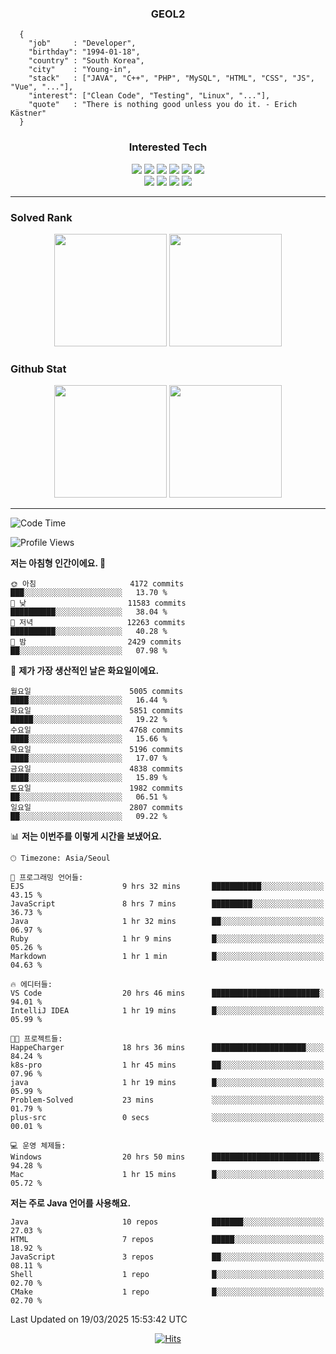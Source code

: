 <div align="center">

  ### GEOL2
</div>

```
  {
    "job"     : "Developer",
    "birthday": "1994-01-18",
    "country" : "South Korea",
    "city"    : "Young-in",
    "stack"   : ["JAVA", "C++", "PHP", "MySQL", "HTML", "CSS", "JS", "Vue", "..."],
    "interest": ["Clean Code", "Testing", "Linux", "..."], 
    "quote"   : "There is nothing good unless you do it. - Erich Kästner"
  }
  ```
  
<div align="center">
  
  ### Interested Tech
  
  <img src="https://img.shields.io/badge/Laravel-F05340?style=flat-square&logo=Laravel&logoColor=white">
  <img src="https://img.shields.io/badge/SpringBoot-6DB33F?style=flat-square&logo=SpringBoot&logoColor=white">
  <img src="https://img.shields.io/badge/-NestJs-ea2845?style=flat-square&logo=nestjs&logoColor=white">
  <img src="https://img.shields.io/badge/Express-000000?style=flat-square&logo=Express&logoColor=white">
  <img src="https://img.shields.io/badge/Three.js-000000?style=flat-square&logo=Three.js&logoColor=white">
  <img src="https://img.shields.io/badge/OpenAI-%23412991?style=flat-square&logo=openai&logoColor=white">
  <br>
  <img src="https://img.shields.io/badge/Java-ED8B00?style=flat-square&logo=openjdk&logoColor=white">
  <img src="https://img.shields.io/badge/JavaScript-F7DF1E?style=flat-square&logo=JavaScript&logoColor=black">
  <img src="https://img.shields.io/badge/TypeScript-007acc?style=flat-square&logo=TypeScript&logoColor=black">
  <img src="https://img.shields.io/badge/MySQL-4479A1?style=flat-square&logo=mysql&logoColor=white"><br>

</div>

------------

  ### Solved Rank
  
  <div align="center">
    <img height="180em" src="https://mazassumnida.wtf/api/v2/generate_badge?boj=geol2">
    <img height="180em" src="https://leetcard.jacoblin.cool/Geol2?theme=light&font=Gugi&border=0&radius=20">
  </div>
  
  ### Github Stat 
  <div align="center">
    <img height="180em" src="https://github-readme-stats-git-masterrstaa-rickstaa.vercel.app/api?username=geol2&show_icons=true&theme=dark">
    <img height="180em" src="https://github-readme-stats-git-masterrstaa-rickstaa.vercel.app/api/top-langs/?username=geol2&show_icons=true&hide=css,scss,html&layout=compact&theme=dark&count_private=true&langs_count=8">
  </div>
  
------------
<!--START_SECTION:waka-->
![Code Time](http://img.shields.io/badge/Code%20Time-4%2C025%20hrs%2059%20mins-blue)

![Profile Views](http://img.shields.io/badge/Profile%20Views-9-blue)

**저는 아침형 인간이에요. 🐤** 

```text
🌞 아침                     4172 commits        ███░░░░░░░░░░░░░░░░░░░░░░   13.70 % 
🌆 낮　                     11583 commits       ██████████░░░░░░░░░░░░░░░   38.04 % 
🌃 저녁                     12263 commits       ██████████░░░░░░░░░░░░░░░   40.28 % 
🌙 밤　                     2429 commits        ██░░░░░░░░░░░░░░░░░░░░░░░   07.98 % 
```
📅 **제가 가장 생산적인 날은 화요일이에요.** 

```text
월요일                      5005 commits        ████░░░░░░░░░░░░░░░░░░░░░   16.44 % 
화요일                      5851 commits        █████░░░░░░░░░░░░░░░░░░░░   19.22 % 
수요일                      4768 commits        ████░░░░░░░░░░░░░░░░░░░░░   15.66 % 
목요일                      5196 commits        ████░░░░░░░░░░░░░░░░░░░░░   17.07 % 
금요일                      4838 commits        ████░░░░░░░░░░░░░░░░░░░░░   15.89 % 
토요일                      1982 commits        ██░░░░░░░░░░░░░░░░░░░░░░░   06.51 % 
일요일                      2807 commits        ██░░░░░░░░░░░░░░░░░░░░░░░   09.22 % 
```


📊 **저는 이번주를 이렇게 시간을 보냈어요.** 

```text
🕑︎ Timezone: Asia/Seoul

💬 프로그래밍 언어들: 
EJS                      9 hrs 32 mins       ███████████░░░░░░░░░░░░░░   43.15 % 
JavaScript               8 hrs 7 mins        █████████░░░░░░░░░░░░░░░░   36.73 % 
Java                     1 hr 32 mins        ██░░░░░░░░░░░░░░░░░░░░░░░   06.97 % 
Ruby                     1 hr 9 mins         █░░░░░░░░░░░░░░░░░░░░░░░░   05.26 % 
Markdown                 1 hr 1 min          █░░░░░░░░░░░░░░░░░░░░░░░░   04.63 % 

🔥 에디터들: 
VS Code                  20 hrs 46 mins      ████████████████████████░   94.01 % 
IntelliJ IDEA            1 hr 19 mins        █░░░░░░░░░░░░░░░░░░░░░░░░   05.99 % 

🐱‍💻 프로젝트들: 
HappeCharger             18 hrs 36 mins      █████████████████████░░░░   84.24 % 
k8s-pro                  1 hr 45 mins        ██░░░░░░░░░░░░░░░░░░░░░░░   07.96 % 
java                     1 hr 19 mins        █░░░░░░░░░░░░░░░░░░░░░░░░   05.99 % 
Problem-Solved           23 mins             ░░░░░░░░░░░░░░░░░░░░░░░░░   01.79 % 
plus-src                 0 secs              ░░░░░░░░░░░░░░░░░░░░░░░░░   00.01 % 

💻 운영 체제들: 
Windows                  20 hrs 50 mins      ████████████████████████░   94.28 % 
Mac                      1 hr 15 mins        █░░░░░░░░░░░░░░░░░░░░░░░░   05.72 % 
```

**저는 주로 Java 언어를 사용해요.** 

```text
Java                     10 repos            ███████░░░░░░░░░░░░░░░░░░   27.03 % 
HTML                     7 repos             █████░░░░░░░░░░░░░░░░░░░░   18.92 % 
JavaScript               3 repos             ██░░░░░░░░░░░░░░░░░░░░░░░   08.11 % 
Shell                    1 repo              █░░░░░░░░░░░░░░░░░░░░░░░░   02.70 % 
CMake                    1 repo              █░░░░░░░░░░░░░░░░░░░░░░░░   02.70 % 
```




 Last Updated on 19/03/2025 15:53:42 UTC
<!--END_SECTION:waka-->

<div align="center">
  
  [![Hits](https://hits.seeyoufarm.com/api/count/incr/badge.svg?url=https%3A%2F%2Fgithub.com%2Fgeol2&count_bg=%2379C83D&title_bg=%23555555&icon=myspace.svg&icon_color=%23E7E7E7&title=hits&edge_flat=false)](https://hits.seeyoufarm.com)
  
</div>

<!--
**Geol2/Geol2** is a ✨ _special_ ✨ repository because its `README.md` (this file) appears on your GitHub profile.

Here are some ideas to get you started:
- 🔭 I’m currently working on ...
- 🌱 I’m currently learning ...
- 👯 I’m looking to collaborate on ...
- 🤔 I’m looking for help with ...
- 💬 Ask me about ...
- 📫 How to reach me: ...
- 😄 Pronouns: ...
- ⚡ Fun fact: ...
-->

